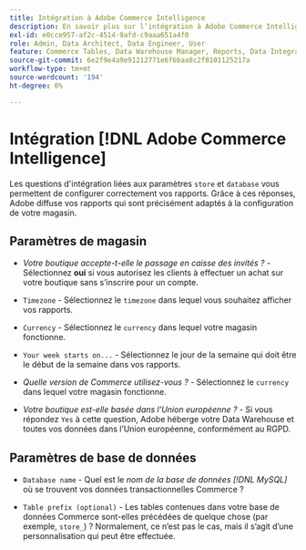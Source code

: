 ```yaml
---
title: Intégration à Adobe Commerce Intelligence
description: En savoir plus sur l’intégration à Adobe Commerce Intelligence.
exl-id: e0cce957-af2c-4514-9afd-c9aaa651a4f0
role: Admin, Data Architect, Data Engineer, User
feature: Commerce Tables, Data Warehouse Manager, Reports, Data Integration
source-git-commit: 6e2f9e4a9e91212771e6f6baa8c2f8101125217a
workflow-type: tm+mt
source-wordcount: '194'
ht-degree: 0%

---
```


# Intégration [!DNL Adobe Commerce Intelligence]

Les questions d&#39;intégration liées aux paramètres `store` et `database` vous permettent de configurer correctement vos rapports. Grâce à ces réponses, Adobe diffuse vos rapports qui sont précisément adaptés à la configuration de votre magasin.

## Paramètres de magasin

- *Votre boutique accepte-t-elle le passage en caisse des invités ?* - Sélectionnez **oui** si vous autorisez les clients à effectuer un achat sur votre boutique sans s’inscrire pour un compte.

- `Timezone` - Sélectionnez le `timezone` dans lequel vous souhaitez afficher vos rapports.

- `Currency` - Sélectionnez le `currency` dans lequel votre magasin fonctionne.

- `Your week starts on...` - Sélectionnez le jour de la semaine qui doit être le début de la semaine dans vos rapports.

- *Quelle version de Commerce utilisez-vous ?* - Sélectionnez le `currency` dans lequel votre magasin fonctionne.

- *Votre boutique est-elle basée dans l’Union européenne ?* - Si vous répondez `Yes` à cette question, Adobe héberge votre Data Warehouse et toutes vos données dans l’Union européenne, conformément au RGPD.

## Paramètres de base de données

- `Database name` - Quel est le *nom de la base de données [!DNL MySQL]* où se trouvent vos données transactionnelles Commerce ?

- `Table prefix (optional)` - Les tables contenues dans votre base de données Commerce sont-elles précédées de quelque chose (par exemple, `store_`) ? Normalement, ce n’est pas le cas, mais il s’agit d’une personnalisation qui peut être effectuée.
